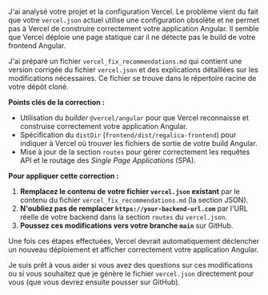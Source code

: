 J'ai analysé votre projet et la configuration Vercel. Le problème vient du fait que votre `vercel.json` actuel utilise une configuration obsolète et ne permet pas à Vercel de construire correctement votre application Angular. Il semble que Vercel déploie une page statique car il ne détecte pas le build de votre frontend Angular.

J'ai préparé un fichier `vercel_fix_recommendations.md` qui contient une version corrigée du fichier `vercel.json` et des explications détaillées sur les modifications nécessaires. Ce fichier se trouve dans le répertoire racine de votre dépôt cloné.

**Points clés de la correction :**

*   Utilisation du *builder* `@vercel/angular` pour que Vercel reconnaisse et construise correctement votre application Angular.
*   Spécification du `distDir` (`frontend/dist/regalica-frontend`) pour indiquer à Vercel où trouver les fichiers de sortie de votre build Angular.
*   Mise à jour de la section `routes` pour gérer correctement les requêtes API et le routage des *Single Page Applications* (SPA).

**Pour appliquer cette correction :**

1.  **Remplacez le contenu de votre fichier `vercel.json` existant** par le contenu du fichier `vercel_fix_recommendations.md` (la section JSON).
2.  **N'oubliez pas de remplacer `https://your-backend-url.com`** par l'URL réelle de votre backend dans la section `routes` du `vercel.json`.
3.  **Poussez ces modifications vers votre branche `main`** sur GitHub.

Une fois ces étapes effectuées, Vercel devrait automatiquement déclencher un nouveau déploiement et afficher correctement votre application Angular.

Je suis prêt à vous aider si vous avez des questions sur ces modifications ou si vous souhaitez que je génère le fichier `vercel.json` directement pour vous (que vous devrez ensuite pousser sur GitHub).
